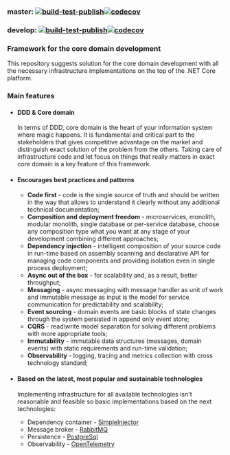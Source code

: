 ### master: [![build-test-publish](https://github.com/warning-explosive/Core/actions/workflows/build-test-publish.yml/badge.svg?branch=master)](https://github.com/warning-explosive/Core/actions/workflows/build-test-publish.yml)[![codecov][master-codecov-badge]][codecov]
### develop: [![build-test-publish](https://github.com/warning-explosive/Core/actions/workflows/build-test-publish.yml/badge.svg?branch=develop)](https://github.com/warning-explosive/Core/actions/workflows/build-test-publish.yml)[![codecov][develop-codecov-badge]][codecov]

[codecov]: https://codecov.io/gh/warning-explosive/Core
[master-codecov-badge]: https://codecov.io/gh/warning-explosive/Core/branch/master/graph/badge.svg?token=ABWNWVENC0
[develop-codecov-badge]: https://codecov.io/gh/warning-explosive/Core/branch/develop/graph/badge.svg?token=ABWNWVENC0

### Framework for the core domain development
This repository suggests solution for the core domain development with all the necessary infrastructure implementations on the top of the .NET Core platform.

### Main features

* #### DDD & Core domain
    In terms of DDD, core domain is the heart of your information system where magic happens.
    It is fundamental and critical part to the stakeholders that gives competitive advantage on the market and distinguish exact solution of the problem from the others.
    Taking care of infrastructure code and let focus on things that really matters in exact core domain is a key feature of this framework.
    
* #### Encourages best practices and patterns
    * **Code first** - code is the single source of truth and should be written in the way that allows to understand it clearly without any additional technical documentation;
    * **Composition and deployment freedom** - microservices, monolith, modular monolith, single database or per-service database, choose any composition type what you want at any stage of your development combining different approaches;
    * **Dependency injection** - intelligent composition of your source code in run-time based on assembly scanning and declarative API for managing code components and providing isolation even in single process deployment;
    * **Async out of the box** - for scalability and, as a result, better throughput;
    * **Messaging** - async messaging with message handler as unit of work and immutable message as input is the model for service communication for predictability and scalability;
    * **Event sourcing** - domain events are basic blocks of state changes through the system persisted in append only event store;
    * **CQRS** - read\write model separation for solving different problems with more appropriate tools;
    * **Immutability** - immutable data structures (messages, domain events) with static requirements and run-time validation;
    * **Observability** - logging, tracing and metrics collection with cross technology standard;

* #### Based on the latest, most popular and sustainable technologies
    Implementing infrastructure for all available technologies isn't reasonable and feasible so basic implementations based on the next technologies:
    * Dependency container - [SimpleInjector](https://github.com/simpleinjector/SimpleInjector)
    * Message broker - [RabbitMQ](https://github.com/rabbitmq/rabbitmq-dotnet-client)
    * Persistence - [PostgreSql](https://github.com/npgsql/npgsql)
    * Observability - [OpenTelemetry](https://github.com/open-telemetry/opentelemetry-dotnet)